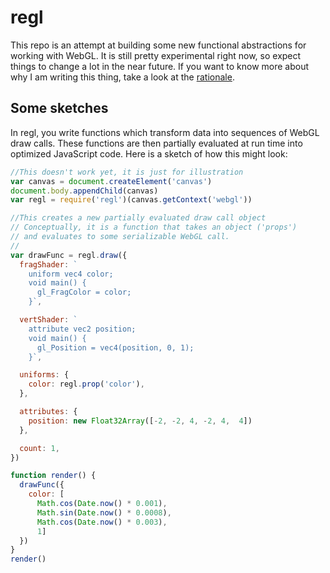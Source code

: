 # regl

This repo is an attempt at building some new functional abstractions for working with WebGL.  It is still pretty experimental right now, so expect things to change a lot in the near future.  If you want to know more about why I am writing this thing, take a look at the [rationale](RATIONALE.md).

## Some sketches

In regl, you write functions which transform data into sequences of WebGL draw calls.  These functions are then partially evaluated at run time into optimized JavaScript code.  Here is a sketch of how this might look:

```JavaScript
//This doesn't work yet, it is just for illustration
var canvas = document.createElement('canvas')
document.body.appendChild(canvas)
var regl = require('regl')(canvas.getContext('webgl'))

//This creates a new partially evaluated draw call object
// Conceptually, it is a function that takes an object ('props')
// and evaluates to some serializable WebGL call.
//
var drawFunc = regl.draw({
  fragShader: `
    uniform vec4 color;
    void main() {
      gl_FragColor = color;
    }`,

  vertShader: `
    attribute vec2 position;
    void main() {
      gl_Position = vec4(position, 0, 1);
    }`,

  uniforms: {
    color: regl.prop('color'),
  },

  attributes: {
    position: new Float32Array([-2, -2, 4, -2, 4,  4])
  },

  count: 1,
})

function render() {  
  drawFunc({
    color: [
      Math.cos(Date.now() * 0.001),
      Math.sin(Date.now() * 0.0008),
      Math.cos(Date.now() * 0.003),
      1]
  })
}
render()
```
